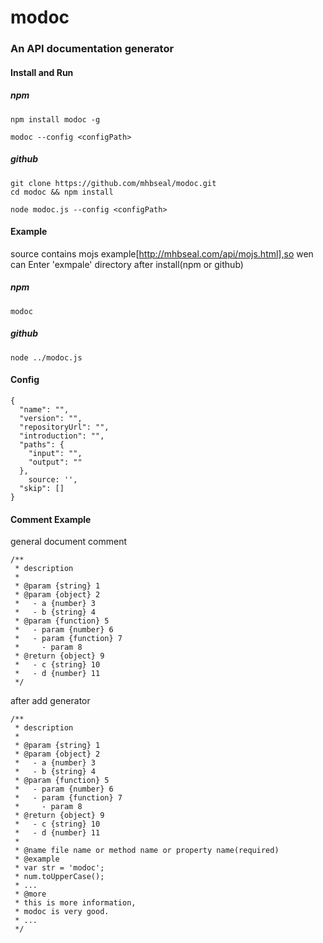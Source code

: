 # modoc
### An API documentation generator

#### Install and Run

##### npm

    npm install modoc -g
    
    modoc --config <configPath>

##### github
    
    git clone https://github.com/mhbseal/modoc.git
    cd modoc && npm install
    
    node modoc.js --config <configPath>

#### Example
source contains mojs example[http://mhbseal.com/api/mojs.html],so wen can Enter 'exmpale' directory after install(npm or github)

##### npm

    modoc

##### github

    node ../modoc.js

#### Config
  
    {
      "name": "",
      "version": "",
      "repositoryUrl": "",
      "introduction": "",
      "paths": {
        "input": "",
        "output": ""
      },
        source: '',
      "skip": []
    }
    
#### Comment Example
  
general document comment

    /**
     * description
     *
     * @param {string} 1
     * @param {object} 2
     *   - a {number} 3
     *   - b {string} 4
     * @param {function} 5
     *   - param {number} 6
     *   - param {function} 7
     *     - param 8
     * @return {object} 9
     *   - c {string} 10
     *   - d {number} 11
     */

after add generator
    
    /**
     * description
     *
     * @param {string} 1
     * @param {object} 2
     *   - a {number} 3
     *   - b {string} 4
     * @param {function} 5
     *   - param {number} 6
     *   - param {function} 7
     *     - param 8
     * @return {object} 9
     *   - c {string} 10
     *   - d {number} 11
     * 
     * @name file name or method name or property name(required)
     * @example
     * var str = 'modoc';
     * num.toUpperCase();
     * ...
     * @more
     * this is more information,
     * modoc is very good.
     * ...
     */
